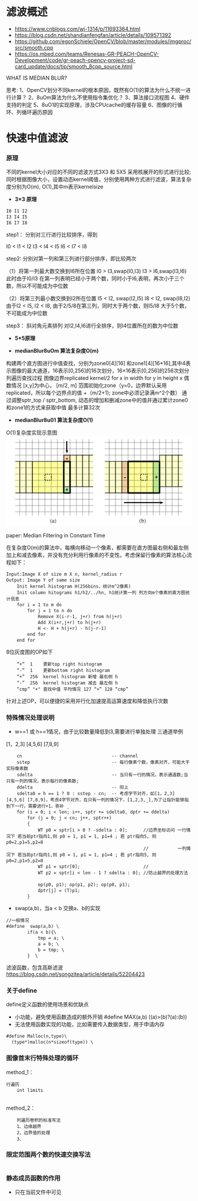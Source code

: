 # 滤波概述
+   https://www.cnblogs.com/wj-1314/p/11693364.html
+   https://blog.csdn.net/shandianfengfan/article/details/109571392
+   https://github.com/egonSchiele/OpenCV/blob/master/modules/imgproc/src/smooth.cpp
+   https://os.mbed.com/teams/Renesas-GR-PEACH-OpenCV-Development/code/gr-peach-opencv-project-sd-card_update/docs/tip/smooth_8cpp_source.html

WHAT IS MEDIAN BLUR?

思考:
1、OpenCV划分不同kernel的根本原因，既然有O(1)的算法为什么不统一进行计算？
2、8uOm算法为什么不使用指令集优化？
3、算法接口流程图
4、硬件支持的判定
5、8uO1的实现原理，涉及CPUcache的缓存容量
6、图像的行循环、列循环遍历原因

#   快速中值滤波

### 原理

不同的kernel大小对应的不同的滤波方式3X3 和 5X5 采用核展开的形式进行比较;同时根据图像大小，设置动态kernel阈值，分别使用两种方式进行滤波，算法复杂度分别为O(m), O(1),其中m表示kernelsize

+   __3×3 原理__
```
I0 I1 I2
I3 I4 I5
I6 I7 I8
```
step1： 分别对三行进行比较排序，得到

I0 < I1 < I2
I3 < I4 < I5
I6 < I7 < I8

step2:  分别对第一列和第三列进行部分排序，即比较两次

（1）将第一列最大数交换到I6所在位置
I0 > I3,swap(I0,I3) 
I3 > I6,swap(I3,I6)
此时由于I0/I3 在第一列表明已经小于两个数，同时小于I6,表明，再次小于三个数，所以不可能成为中位数

（2）将第三列最小数交换到I2所在位置
I5 < I2, swap(I2,I5)
I8 < I2, swap(I8,I2)
由于I2 < I5, I2 < I8, 由于2/5/8在第三列，同时大于两个数，则I5/I8
大于5个数，不可能成为中位数

step3： 斜对角元素排列
对I2,I4,I6进行全排序，则I4位置所在的数为中位数


+ __5*5原理__

+ __medianBlur8uOm 算法复杂度O(m)__

构建两个直方图进行中值查找，分别为zone0[4][16] 和zone1[4][16*16],其中4表示图像的最大通道，16表示[0,256]的16次划分，16×16表示[0,256]的256次划分
列遍历查找过程
    图像边界replicated kernel/2 
    for x in width
        for y in height
            x 偶数情况
                [x,y]为中心， [m/2, m] 范围初始化zone（y=0，边界默认采用replicated，所以每个边界点的值 +（m/2+1); zone中必须记录满m^2个数）
                通过调整sptr_top / sptr_bottom, 动态的增加和删减zone中的值并通过累计zone0和zone1的方式来获取中值 最多计算32次

        
+   __medianBlur8u01 算法复杂度O(1)__

O(1)复杂度实现示意图
![O(1)中值滤波图示](./assets/mf.png)

paper: Median Filtering in Constant Time 

在复杂度O(m)的算法中，每横向移动一个像素，都需要在直方图最右侧和最左侧加上和减去像素，并没有充分利用行像素的不变性。考虑保留行像素的算法核心流程如下：
```
Input:Image X of size m X n, kernel_radius r
Output: Image Y of same size
    Init kernel histogram H(256bins，统计m^2像素)
    Init column hitograms h1/h2/../hn, h1统计第一列 列方向m个像素的直方图统计信息
    for i = 1 to m do
        for j = 1 to n do
            Remove X(i-r-1, j+r) from h(j+r)
            Add X(i+r,j+r) to h(j+r)
            H <- H + h(j+r) - h(j-r-1)
        end for
    end for
```

8位灰度图的OP如下
```
    “+”  1    更新top right histogram
    “-”  1    更新bottom right histogram
    “+”  256  kernel histogram 新增 最右侧 h
    “-”  256  kernel histogram 减去 最左侧 h
    “cmp” "+" 查找中值 平均情况 127 “+” 128 “cmp” 
```

针对上述OP，可以便捷的采用并行化加速提高运算速度和降低执行次数




### 特殊情况处理说明
+   w==1 或 h==1情况，由于比较数量降低到3,需要进行单独处理
三通道举例

[1，2,3] [4,5,6] [7,8,9]
```
    cn                                  -- channel
    sstep                               -- 每行像素个数，像素对齐，可能大于实际像素数
    sdelta                              -- 当只有一行的情况，表示通道数;当只有一列的情况，表示每行的像素数;
    ddelta                              -- 同上
    sdelta0 = h == 1 ? 0 : sstep - cn;  -- 考虑字节对齐，如[1，2,3] [4,5,6] [7,8,9]，考虑4字节对齐，在只有一列的情况下，[1,2,3,_],为了让指针能够指到下一行，需要进行+1，弥补 _ 
    for (i = 0; i < len; i++, sptr += sdelta0, dptr += ddelta) 
        for (j = 0; j < cn; j++, sptr++)
        {
            WT p0 = sptr[i > 0 ? -sdelta : 0];      //边界坐标访问 一行情况下 若当前ptr指向1,则 p0 = 1, p1 = 1, p1=4 ; 若 ptr指向5, 则p0=2,p1=5,p2=8  
                                                    //           一列情况下 若当前ptr指向1,则 p0 = 1, p1 = 1, p1=4 ; 若 ptr指向5, 则p0=2,p1=5,p2=8  
            WT p1 = sptr[0];                        //
            WT p2 = sptr[i < len - 1 ? sdelta : 0]; //防止越界的处理方法

            op(p0, p1); op(p1, p2); op(p0, p1);
            dptr[j] = (T)p1;
        }
```

+   swap(a,b)，当a < b 交换a、b的实现
```
//一般情况
#define  swap(a,b) \
        if(a < b){\
            tmp = a; \
            a = b; \
            b = tmp; \
        }  \
```





滤波函数，包含高斯滤波
https://blog.csdn.net/songzitea/article/details/52204423




### 关于define
define定义函数的使用场景和优缺点
+   小功能，避免使用函数造成的额外开销 #define MAX(a,b) ((a)>(b)?(a):(b))
+   无法使用函数实现的功能，比如需要传入数据类型，用于申请内存 
```
#define Malloc(n,type)\
  (type*)malloc(n*sizeof(type)) \

```

### 图像首末行特殊处理的循环
method_1：
```
行遍历
    int limits
    

```
method_2：
```
    列遍历卷积的标准写法
    1、边缘越界
    2、边界值的处理
    3、

```


### 限定范围两个数的快速交换写法
```

```

### 静态成员函数的作用
+   只在当前文件中可见